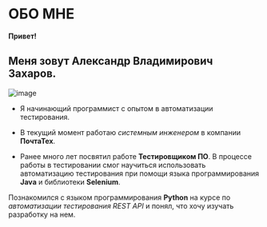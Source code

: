 # ОБО МНЕ

**Привет!**

## Меня зовут Александр Владимирович Захаров. 
![image](https://cloud.mail.ru/public/sah5/rDn7MYc7E)

- Я начинающий программист с опытом в автоматизации тестирования.

- В текущий момент работаю _системным инженером_ в компании **ПочтаТех**.
- Ранее много лет посвятил работе **Тестировщиком ПО**. В процессе работы в тестировании смог научиться использовать автоматизацию тестирования при помощи языка программирования **Java** и библиотеки **Selenium**.

Познакомился с языком программирования **Python** на курсе по _автоматизации тестирования REST API_ и понял, что хочу изучать разработку на нем.

